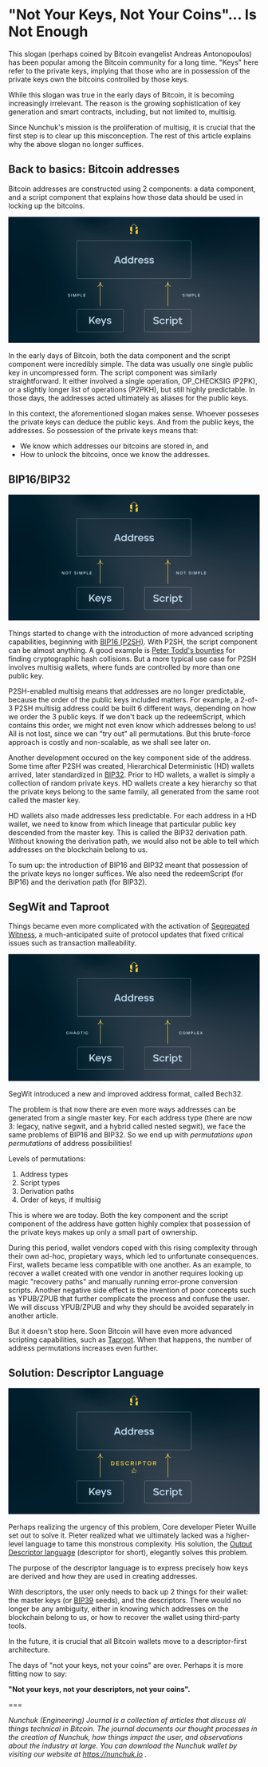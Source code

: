 <h1>"Not Your Keys, Not Your Coins"... Is Not Enough</h1>

This slogan (perhaps coined by Bitcoin evangelist Andreas Antonopoulos) has been popular among the Bitcoin community for a long time. "Keys" here refer to the private keys, implying that those who are in possession of the private keys own the bitcoins controlled by those keys.

While this slogan was true in the early days of Bitcoin, it is becoming increasingly irrelevant. The reason is the growing sophistication of key generation and smart contracts, including, but not limited to, multisig.

Since Nunchuk's mission is the proliferation of multisig, it is crucial that the first step is to clear up this misconception. The rest of this article explains why the above slogan no longer suffices.

<h2>Back to basics: Bitcoin addresses</h2>

Bitcoin addresses are constructed using 2 components: a data component, and a script component that explains how those data should be used in locking up the bitcoins.

![Early days of Bitcoin: P2PK and P2PKH](keys_are_not_enough_01.jpg "Early days of Bitcoin: P2PK and P2PKH")

In the early days of Bitcoin, both the data component and the script component were incredibly simple. The data was usually one single public key in uncompressed form. The script component was similarly straightforward. It either involved a single operation, OP_CHECKSIG (P2PK), or a slightly longer list of operations (P2PKH), but still highly predictable. In those days, the addresses acted ultimately as aliases for the public keys.

In this context, the aforementioned slogan makes sense. Whoever posseses the private keys can deduce the public keys. And from the public keys, the addresses. So possession of the private keys means that:
* We know which addresses our bitcoins are stored in, and 
* How to unlock the bitcoins, once we know the addresses.

<h2>BIP16/BIP32</h2>

![BIP16 (P2SH) and BIP32 (HD wallets)](keys_are_not_enough_02.jpg "BIP16 (P2SH) and BIP32 (HD wallets)")

Things started to change with the introduction of more advanced scripting capabilities, beginning with [BIP16 (P2SH)](https://github.com/bitcoin/bips/blob/master/bip-0016.mediawiki). With P2SH, the script component can be almost anything. A good example is [Peter Todd's bounties](https://bitcointalk.org/index.php?topic=293382.0) for finding cryptographic hash collisions. But a more typical use case for P2SH involves multisig wallets, where funds are controlled by more than one public key.

P2SH-enabled multisig means that addresses are no longer predictable, because the order of the public keys included matters. For example, a 2-of-3 P2SH multisig address could be built 6 different ways, depending on how we order the 3 public keys. If we don't back up the redeemScript, which contains this order, we might not even know which addresses belong to us! All is not lost, since we can "try out" all permutations. But this brute-force approach is costly and non-scalable, as we shall see later on.

Another development occured on the key component side of the address. Some time after P2SH was created, Hierarchical Deterministic (HD) wallets arrived, later standardized in [BIP32](https://github.com/bitcoin/bips/blob/master/bip-0032.mediawiki). Prior to HD wallets, a wallet is simply a collection of random private keys. HD wallets create a key hierarchy so that the private keys belong to the same family, all generated from the same root called the master key.

HD wallets also made addresses less predictable. For each address in a HD wallet, we need to know from which lineage that particular public key descended from the master key. This is called the BIP32 derivation path. Without knowing the derivation path, we would also not be able to tell which addresses on the blockchain belong to us.

To sum up: the introduction of BIP16 and BIP32 meant that possession of the private keys no longer suffices. We also need the redeemScript (for BIP16) and the derivation path (for BIP32).

<h2>SegWit and Taproot</h2>

Things became even more complicated with the activation of [Segregated Witness](https://en.bitcoin.it/wiki/Segregated_Witness), a much-anticipated suite of protocol updates that fixed critical issues such as transaction malleability.

![Segregated Witness (SegWit)](keys_are_not_enough_03.jpg "Segregated Witness (SegWit)")

SegWit introduced a new and improved address format, called Bech32.

The problem is that now there are even more ways addresses can be generated from a single master key. For each address type (there are now 3: legacy, native segwit, and a hybrid called nested segwit), we face the same problems of BIP16 and BIP32. So we end up with *permutations upon permutations* of address possibilities!

Levels of permutations:
1. Address types
2. Script types
3. Derivation paths
4. Order of keys, if multisig

This is where we are today. Both the key component and the script component of the address have gotten highly complex that possession of the private keys makes up only a small part of ownership.

During this period, wallet vendors coped with this rising complexity through their own ad-hoc, propietary ways, which led to unfortunate consequences. First, wallets became less compatible with one another. As an example, to recover a wallet created with one vendor in another requires looking up magic "recovery paths" and manually running error-prone conversion scripts. Another negative side effect is the invention of poor concepts such as YPUB/ZPUB that further complicate the process and confuse the user. We will discuss YPUB/ZPUB and why they should be avoided separately in another article.

But it doesn't stop here. Soon Bitcoin will have even more advanced scripting capabilities, such as [Taproot](https://github.com/bitcoin/bips/blob/master/bip-0341.mediawiki). When that happens, the number of address permutations increases even further.

<h2>Solution: Descriptor Language</h2>

![Output Descriptors](keys_are_not_enough_04.jpg "Output Descriptors")

Perhaps realizing the urgency of this problem, Core developer Pieter Wuille set out to solve it. Pieter realized what we ultimately lacked was a higher-level language to tame this monstrous complexity. His solution, the [Output Descriptor language](https://github.com/bitcoin/bitcoin/blob/master/doc/descriptors.md) (descriptor for short), elegantly solves this problem.

The purpose of the descriptor language is to express precisely how keys are derived and how they are used in creating  addresses.

With descriptors, the user only needs to back up 2 things for their wallet: the master keys (or [BIP39](https://github.com/bitcoin/bips/blob/master/bip-0039.mediawiki) seeds), and the descriptors. There would no longer be any ambiguity, either in knowing which addresses on the blockchain belong to us, or how to recover the wallet using third-party tools.

In the future, it is crucial that all Bitcoin wallets move to a descriptor-first architecture.

The days of "not your keys, not your coins" are over. Perhaps it is more fitting now to say:

**"Not your keys, not your descriptors, not your coins".**

===

*Nunchuk (Engineering) Journal is a collection of articles that discuss all things technical in Bitcoin. The journal documents our thought processes in the creation of Nunchuk, how things impact the user, and observations about the industry at large. You can download the Nunchuk wallet by visiting our website at https://nunchuk.io .*

